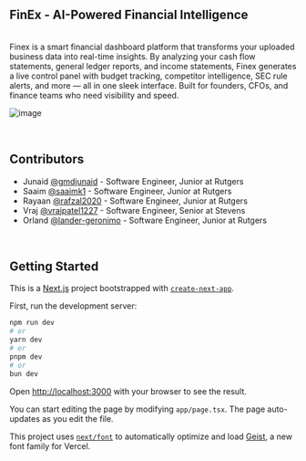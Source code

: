 ## FinEx - AI-Powered Financial Intelligence
<br>
Finex is a smart financial dashboard platform that transforms your uploaded business data into real-time insights. By analyzing your cash flow statements, general ledger reports, and income statements, Finex generates a live control panel with budget tracking, competitor intelligence, SEC rule alerts, and more — all in one sleek interface. Built for founders, CFOs, and finance teams who need visibility and speed.
<br>

![image](https://github.com/user-attachments/assets/fe77c34c-65a1-4369-991e-af85523e06ae)

<br>

## Contributors

- Junaid [@gmdjunaid](https://github.com/gmdjunaid) - Software Engineer, Junior at Rutgers
- Saaim [@saaimk1](https://github.com/saaimk1) - Software Engineer, Junior at Rutgers
- Rayaan [@rafzal2020](https://github.com/rafzal2020) - Software Engineer, Junior at Rutgers
- Vraj [@vrajpatel1227](https://github.com/vrajpatel1227) - Software Engineer, Senior at Stevens
- Orland [@lander-geronimo](https://github.com/lander-geronimo) -  Software Engineer, Junior at Rutgers


<br>

## Getting Started

This is a [Next.js](https://nextjs.org) project bootstrapped with [`create-next-app`](https://nextjs.org/docs/app/api-reference/cli/create-next-app).

First, run the development server:

```bash
npm run dev
# or
yarn dev
# or
pnpm dev
# or
bun dev
```

Open [http://localhost:3000](http://localhost:3000) with your browser to see the result.

You can start editing the page by modifying `app/page.tsx`. The page auto-updates as you edit the file.

This project uses [`next/font`](https://nextjs.org/docs/app/building-your-application/optimizing/fonts) to automatically optimize and load [Geist](https://vercel.com/font), a new font family for Vercel.



